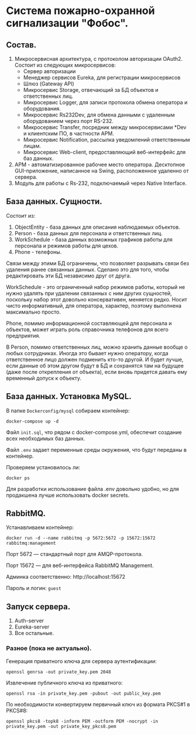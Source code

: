 # Система пожарно-охранной сигнализации "Фобос".

## Состав.

1. Микросервисная архитектура, с протоколом авторизации OAuth2. Состоит из следующих микросервисов:
   - Сервер авторизации
   - Менеджер сервисов Eureka, для регистрации микросервисов
   - Шлюз (Gateway API)
   - Микросервис Storage, отвечающий за БД объектов и ответственных лиц.
   - Микросервис Logger, для записи протокола обмена оператора и оборудования.
   - Микросервис Rs232Dev, для обмена данными с удаленным оборудованием через порт RS-232.
   - Микросервис Transfer, посредник между микросервисами *Dev и клиентским ПО, в частности АРМ.
   - Микросервис Notification, рассылка уведомлений ответственным лицам.
   - Микросервис Web-client, предоставляющий веб-интерфейс для баз данных.
2. АРМ - автоматизированное рабочее место оператора. Десктопное GUI-приложение, написанное на Swing, расположенное удаленно от сервера. 
3. Модуль для работы с Rs-232, подключаемый через Native Interface.


## База данных. Сущности.

Состоит из:
1) ObjectEntity - база данных для описания наблюдаемых объектов. 
2) Person - база данных для персонала и ответственных лиц.
3) WorkSchedule - база данных возможных графиков работы для персонала и режимов работы для цехов.  
4) Phone - телефоны.

Связи между этими БД ограничены, что позволяет разрывать связи без
удаления ранее связанных данных. Сделано это для того, чтобы редактировать
эти БД независимо друг от друга. 

WorkSchedule - это ограниченный набор режимов работы, который не нужно удалять
при удалении связанных с ним других сущностей, поскольку набор этот довольно консервативен, меняется
редко. Носит чисто информативный, для оператора, характер, поэтому выполнена максимально просто.

Phone, помимо информационной составляющей для персонала и объектов, может играть роль 
справочника телефонов для всего предприятия. 

В Person, помимо ответственных лиц, можно хранить данные вообще о любых сотрудниках. 
Иногда это бывает нужно оператору, когда ответственное лицо должен подменить кто-то другой. И
будет лучше, если данные об этом другом будут в БД и сохранятся там на будущее (даже после
открепления от объекта), если вновь придется давать ему временный допуск к объекту.

## База данных. Установка MySQL.

В папке `Dockerconfig/mysql` собираем контейнер:
```shell
docker-compose up -d
```
Файл `init.sql`, что рядом с docker-compose.yml, обеспечит создание всех необходимых баз данных.

Файл `.env` задает переменные среды окружения, что будут переданы в контейнер.

Проверяем установилось ли:
```shell
docker ps
```
Для разработки использование файла .env довольно удобно, но для продакшена
лучше использовать docker secrets.

## RabbitMQ.

Устанавливаем контейнер:
```shell
docker run -d --name rabbitmq -p 5672:5672 -p 15672:15672 rabbitmq:management
```
Порт 5672 — стандартный порт для AMQP-протокола.

Порт 15672 — для веб-интерфейса RabbitMQ Management.

Админка соответственно: http://localhost:15672

Пароль и логин: `guest`


## Запуск сервера.
1. Auth-server
2. Eureka-server
3. Все остальные.


### Разное (пока не актуально).
Генерация приватного ключа для сервера аутентификации:
```shell
openssl genrsa -out private_key.pem 2048
```
Извлечение публичного ключа из приватного:
```shell
openssl rsa -in private_key.pem -pubout -out public_key.pem
```
По необходимости конвертируем первичный ключ из формата PKCS#1 в PKCS#8:
```shell
openssl pkcs8 -topk8 -inform PEM -outform PEM -nocrypt -in private_key.pem -out private_key_pkcs8.pem
```
